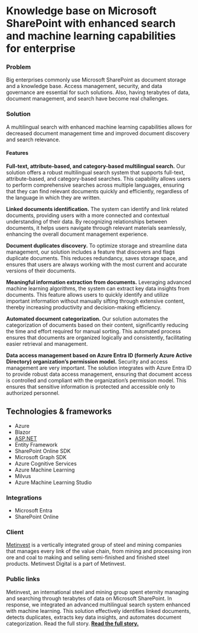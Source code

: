 # Knowledge base on Microsoft SharePoint with enhanced search and machine learning capabilities for enterprise

### Problem

Big enterprises commonly use Microsoft SharePoint as document storage and a knowledge base. Access management, security, and data governance are essential for such solutions. Also, having terabytes of data, document management, and search have become real challenges.

  

### Solution

A multilingual search with enhanced machine learning capabilities allows for decreased document management time and improved document discovery and search relevance.

  

#### **Features**

**Full-text, attribute-based, and category-based multilingual search.** Our solution offers a robust multilingual search system that supports full-text, attribute-based, and category-based searches. This capability allows users to perform comprehensive searches across multiple languages, ensuring that they can find relevant documents quickly and efficiently, regardless of the language in which they are written.

**Linked documents identification.** The system can identify and link related documents, providing users with a more connected and contextual understanding of their data. By recognizing relationships between documents, it helps users navigate through relevant materials seamlessly, enhancing the overall document management experience.

**Document duplicates discovery.** To optimize storage and streamline data management, our solution includes a feature that discovers and flags duplicate documents. This reduces redundancy, saves storage space, and ensures that users are always working with the most current and accurate versions of their documents.

**Meaningful information extraction from documents.** Leveraging advanced machine learning algorithms, the system can extract key data insights from documents. This feature allows users to quickly identify and utilize important information without manually sifting through extensive content, thereby increasing productivity and decision-making efficiency.

**Automated document categorization.** Our solution automates the categorization of documents based on their content, significantly reducing the time and effort required for manual sorting. This automated process ensures that documents are organized logically and consistently, facilitating easier retrieval and management.

**Data access management based on Azure Entra ID (formerly Azure Active Directory) organization’s permission model.** Security and access management are very important. The solution integrates with Azure Entra ID to provide robust data access management, ensuring that document access is controlled and compliant with the organization’s permission model. This ensures that sensitive information is protected and accessible only to authorized personnel.

  

## Technologies & frameworks

*   Azure
*   Blazor
*   [ASP.NET](http://asp.net/)
*   Entity Framework
*   SharePoint Online SDK
*   Microsoft Graph SDK
*   Azure Cognitive Services
*   Azure Machine Learning
*   Milvus
*   Azure Machine Learning Studio

###   

### Integrations

*   Microsoft Entra
*   SharePoint Online

  

### Client

[Metinvest](https://metinvest.digital/en) is a vertically integrated group of steel and mining companies that manages every link of the value chain, from mining and processing iron ore and coal to making and selling semi-finished and finished steel products. Metinvest Digital is a part of Metinvest.

  

### Public links

Metinvest, an international steel and mining group spent eternity managing and searching through terabytes of data on Microsoft SharePoint. In response, we integrated an advanced multilingual search system enhanced with machine learning. This solution effectively identifies linked documents, detects duplicates, extracts key data insights, and automates document categorization. Read the full story. [**Read the full story.**](https://devrain.com/case-studies/document-processing/how-metinvest-transforms-data-management-and-document-search)

###